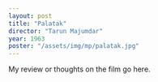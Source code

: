 ```yaml
---
layout: post
title: "Palatak"
director: "Tarun Majumdar"
year: 1963
poster: "/assets/img/mp/palatak.jpg"
---
```


My review or thoughts on the film go here.

